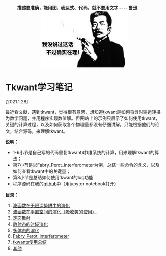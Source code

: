 <center>
    <b>描述要准确，能用图、表达式、代码，就不要用文字 ---- 鲁迅 </b>  &#160; &#160; &#160;&#160; &#160;&#160; &#160;  <img src="../figures/0/1.png" style="zoom:27%;" />
</center>



# Tkwant学习笔记

[2021.1.28]

最近看文献，遇到tkwant，觉得很有意思，想知道tkwant是如何将含时输运转换为数学问题，并用程序实现数值解。但网站上的示例只展示了如何使用tkwant，关键的计算过程，以及如何获取各个物理量都没有仔细讲解。只能根据他们的论文，结合源码，来理解tkwant。



**说明：**

- 1-6小节是自己写的代码重复tkwant对1维系统的计算，用来理解tkwant的算法；
- 第7小节是以Fabry_Perot_interferometer为例，总结一些命令的含义，以及如何查看tkwant中的关键量；
- 第8小节是总结如何使用tkwant的log功能
- 程序源码在我的[github](https://github.com/Kaige213/QuantumTransportExperiment/tree/master/Tkwant)中（用jupyter notebook打开）



**目录：**

1. [波函数在无限深势阱中的演化](http://www.yxkblog.com/StudyNotes/tkwant/1_波函数在无限深势阱中的演化.html)
2. [波函数在平直空间的演化（吸收势的使用）](http://www.yxkblog.com/StudyNotes/tkwant/2_波函数在平直空间的演化（吸收势的使用）.html)
3. [定态散射](http://www.yxkblog.com/StudyNotes/tkwant/3_定态散射.html)
4. [散射态的时域演化](http://www.yxkblog.com/StudyNotes/tkwant/4_散射态的时域演化.html)
5. [多体态的演化](http://www.yxkblog.com/StudyNotes/tkwant/5_多体态的演化.html)
6. [Fabry_Perot_interferometer](http://www.yxkblog.com/StudyNotes/tkwant/6_Fabry_Perot_interferometer.html)
7. [tkwants使用总结](http://www.yxkblog.com/StudyNotes/tkwant/7_tkwants使用总结.html)
8. [其他](http://www.yxkblog.com/StudyNotes/tkwant/8_其他.html)

